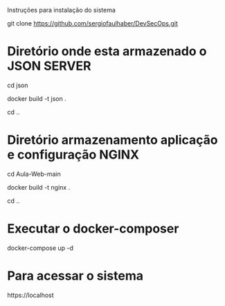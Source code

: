 
Instruções para instalação do sistema 

git clone https://github.com/sergiofaulhaber/DevSecOps.git

# Diretório onde esta armazenado o JSON SERVER
cd json

docker build -t json .

cd ..

# Diretório armazenamento aplicação e configuração NGINX 

cd Aula-Web-main

docker build -t nginx .

cd ..

# Executar o docker-composer

docker-compose up -d 

# Para acessar o sistema

https://localhost 


